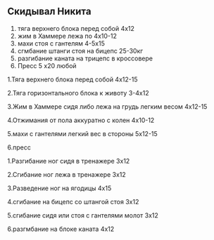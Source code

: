 
## Скидывал Никита 
1. тяга верхнего блока перед собой 4х12 
2. жим в Хаммере лежа по 4х10-12
3. махи стоя с гантелям 4-5х15 
4. сгмбание штанги стоя на бицепс 25-30кг
5. разгибание каната на трицепс в кроссовере
6. Пресс 5 х20 любой

1.Тяга верхнего блока перед собой 4х12-15

2.Тяга горизонтального блока к животу 3-4х12

3.Жим в Хаммере сидя либо лежа на грудь легким весом 4х12-15

4.Отжимания от пола аккуратно с колен 4х10-12

5.махи с гантелями легкий вес в стороны 5х12-15

6.пресс

1.Разгибание ног сидя в тренажере 3х12

2.Сгибание ног лежа в тренажере 3х12

3.Разведение ног на ягодицы 4х15

4.сгибание на бицепс со штангой стоя 3х12

5.сгибание сидя или стоя с гантелями молот 3х12

6.разгмбание на блоке каната 4х12
